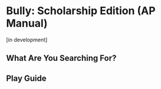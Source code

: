 # Bully: Scholarship Edition (AP Manual)
[in development]

## What Are You Searching For?


## Play Guide

